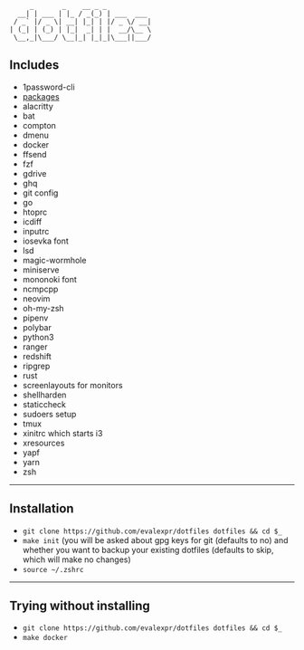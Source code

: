 ```
     _       _    __ _ _           
  __| | ___ | |_ / _(_) | ___  ___ 
 / _` |/ _ \| __| |_| | |/ _ \/ __|
| (_| | (_) | |_|  _| | |  __/\__ \
 \__,_|\___/ \__|_| |_|_|\___||___/
```

## Includes

- 1password-cli
- [packages](packages)
- alacritty
- bat
- compton
- dmenu
- docker
- ffsend
- fzf
- gdrive
- ghq
- git config
- go
- htoprc
- icdiff
- inputrc
- iosevka font
- lsd
- magic-wormhole
- miniserve
- mononoki font
- ncmpcpp
- neovim
- oh-my-zsh
- pipenv
- polybar
- python3
- ranger
- redshift
- ripgrep
- rust
- screenlayouts for monitors
- shellharden
- staticcheck
- sudoers setup
- tmux
- xinitrc which starts i3
- xresources
- yapf
- yarn
- zsh

---

## Installation

- `git clone https://github.com/evalexpr/dotfiles dotfiles && cd $_`
- `make init` (you will be asked about gpg keys for git (defaults to no) and whether you want to backup your existing dotfiles (defaults to skip, which will make no changes)
- `source ~/.zshrc`

---

## Trying without installing

- `git clone https://github.com/evalexpr/dotfiles dotfiles && cd $_`
- `make docker`

